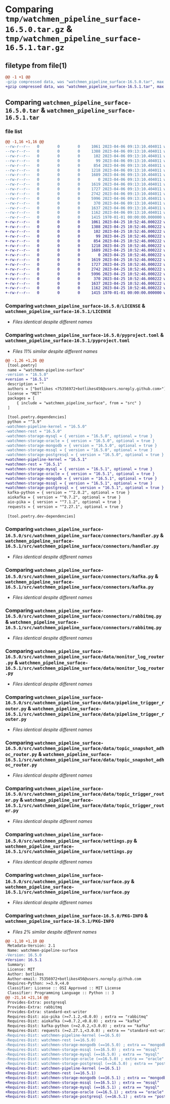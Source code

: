# Comparing `tmp/watchmen_pipeline_surface-16.5.0.tar.gz` & `tmp/watchmen_pipeline_surface-16.5.1.tar.gz`

## filetype from file(1)

```diff
@@ -1 +1 @@
-gzip compressed data, was "watchmen_pipeline_surface-16.5.0.tar", max compression
+gzip compressed data, was "watchmen_pipeline_surface-16.5.1.tar", max compression
```

## Comparing `watchmen_pipeline_surface-16.5.0.tar` & `watchmen_pipeline_surface-16.5.1.tar`

### file list

```diff
@@ -1,16 +1,16 @@
--rw-r--r--   0        0        0     1061 2023-04-06 09:13:10.404011 watchmen_pipeline_surface-16.5.0/LICENSE
--rw-r--r--   0        0        0     1388 2023-04-06 09:13:10.404011 watchmen_pipeline_surface-16.5.0/pyproject.toml
--rw-r--r--   0        0        0      102 2023-04-06 09:13:10.404011 watchmen_pipeline_surface-16.5.0/src/watchmen_pipeline_surface/__init__.py
--rw-r--r--   0        0        0       99 2023-04-06 09:13:10.404011 watchmen_pipeline_surface-16.5.0/src/watchmen_pipeline_surface/connectors/__init__.py
--rw-r--r--   0        0        0      854 2023-04-06 09:13:10.404011 watchmen_pipeline_surface-16.5.0/src/watchmen_pipeline_surface/connectors/handler.py
--rw-r--r--   0        0        0     1218 2023-04-06 09:13:10.404011 watchmen_pipeline_surface-16.5.0/src/watchmen_pipeline_surface/connectors/kafka.py
--rw-r--r--   0        0        0     1689 2023-04-06 09:13:10.404011 watchmen_pipeline_surface-16.5.0/src/watchmen_pipeline_surface/connectors/rabbitmq.py
--rw-r--r--   0        0        0        0 2023-04-06 09:13:10.404011 watchmen_pipeline_surface-16.5.0/src/watchmen_pipeline_surface/data/__init__.py
--rw-r--r--   0        0        0     1619 2023-04-06 09:13:10.404011 watchmen_pipeline_surface-16.5.0/src/watchmen_pipeline_surface/data/monitor_log_router.py
--rw-r--r--   0        0        0     1727 2023-04-06 09:13:10.404011 watchmen_pipeline_surface-16.5.0/src/watchmen_pipeline_surface/data/pipeline_trigger_router.py
--rw-r--r--   0        0        0     2742 2023-04-06 09:13:10.404011 watchmen_pipeline_surface-16.5.0/src/watchmen_pipeline_surface/data/topic_snapshot_adhoc_router.py
--rw-r--r--   0        0        0     5996 2023-04-06 09:13:10.404011 watchmen_pipeline_surface-16.5.0/src/watchmen_pipeline_surface/data/topic_trigger_router.py
--rw-r--r--   0        0        0      370 2023-04-06 09:13:10.404011 watchmen_pipeline_surface-16.5.0/src/watchmen_pipeline_surface/main.py
--rw-r--r--   0        0        0     1637 2023-04-06 09:13:10.404011 watchmen_pipeline_surface-16.5.0/src/watchmen_pipeline_surface/settings.py
--rw-r--r--   0        0        0     1162 2023-04-06 09:13:10.404011 watchmen_pipeline_surface-16.5.0/src/watchmen_pipeline_surface/surface.py
--rw-r--r--   0        0        0     1415 1970-01-01 00:00:00.000000 watchmen_pipeline_surface-16.5.0/PKG-INFO
+-rw-r--r--   0        0        0     1061 2023-04-25 10:52:46.000222 watchmen_pipeline_surface-16.5.1/LICENSE
+-rw-r--r--   0        0        0     1388 2023-04-25 10:52:46.000222 watchmen_pipeline_surface-16.5.1/pyproject.toml
+-rw-r--r--   0        0        0      102 2023-04-25 10:52:46.000222 watchmen_pipeline_surface-16.5.1/src/watchmen_pipeline_surface/__init__.py
+-rw-r--r--   0        0        0       99 2023-04-25 10:52:46.000222 watchmen_pipeline_surface-16.5.1/src/watchmen_pipeline_surface/connectors/__init__.py
+-rw-r--r--   0        0        0      854 2023-04-25 10:52:46.000222 watchmen_pipeline_surface-16.5.1/src/watchmen_pipeline_surface/connectors/handler.py
+-rw-r--r--   0        0        0     1218 2023-04-25 10:52:46.000222 watchmen_pipeline_surface-16.5.1/src/watchmen_pipeline_surface/connectors/kafka.py
+-rw-r--r--   0        0        0     1689 2023-04-25 10:52:46.000222 watchmen_pipeline_surface-16.5.1/src/watchmen_pipeline_surface/connectors/rabbitmq.py
+-rw-r--r--   0        0        0        0 2023-04-25 10:52:46.000222 watchmen_pipeline_surface-16.5.1/src/watchmen_pipeline_surface/data/__init__.py
+-rw-r--r--   0        0        0     1619 2023-04-25 10:52:46.000222 watchmen_pipeline_surface-16.5.1/src/watchmen_pipeline_surface/data/monitor_log_router.py
+-rw-r--r--   0        0        0     1727 2023-04-25 10:52:46.000222 watchmen_pipeline_surface-16.5.1/src/watchmen_pipeline_surface/data/pipeline_trigger_router.py
+-rw-r--r--   0        0        0     2742 2023-04-25 10:52:46.000222 watchmen_pipeline_surface-16.5.1/src/watchmen_pipeline_surface/data/topic_snapshot_adhoc_router.py
+-rw-r--r--   0        0        0     5996 2023-04-25 10:52:46.000222 watchmen_pipeline_surface-16.5.1/src/watchmen_pipeline_surface/data/topic_trigger_router.py
+-rw-r--r--   0        0        0      370 2023-04-25 10:52:46.000222 watchmen_pipeline_surface-16.5.1/src/watchmen_pipeline_surface/main.py
+-rw-r--r--   0        0        0     1637 2023-04-25 10:52:46.000222 watchmen_pipeline_surface-16.5.1/src/watchmen_pipeline_surface/settings.py
+-rw-r--r--   0        0        0     1162 2023-04-25 10:52:46.000222 watchmen_pipeline_surface-16.5.1/src/watchmen_pipeline_surface/surface.py
+-rw-r--r--   0        0        0     1415 1970-01-01 00:00:00.000000 watchmen_pipeline_surface-16.5.1/PKG-INFO
```

### Comparing `watchmen_pipeline_surface-16.5.0/LICENSE` & `watchmen_pipeline_surface-16.5.1/LICENSE`

 * *Files identical despite different names*

### Comparing `watchmen_pipeline_surface-16.5.0/pyproject.toml` & `watchmen_pipeline_surface-16.5.1/pyproject.toml`

 * *Files 11% similar despite different names*

```diff
@@ -1,26 +1,26 @@
 [tool.poetry]
 name = "watchmen-pipeline-surface"
-version = "16.5.0"
+version = "16.5.1"
 description = ""
 authors = ["botlikes <75356972+botlikes456@users.noreply.github.com>"]
 license = "MIT"
 packages = [
     { include = "watchmen_pipeline_surface", from = "src" }
 ]
 
 [tool.poetry.dependencies]
 python = "^3.9"
-watchmen-pipeline-kernel = "16.5.0"
-watchmen-rest = "16.5.0"
-watchmen-storage-mysql = { version = "16.5.0", optional = true }
-watchmen-storage-oracle = { version = "16.5.0", optional = true }
-watchmen-storage-mongodb = { version = "16.5.0", optional = true }
-watchmen-storage-mssql = { version = "16.5.0", optional = true }
-watchmen-storage-postgresql = { version = "16.5.0", optional = true }
+watchmen-pipeline-kernel = "16.5.1"
+watchmen-rest = "16.5.1"
+watchmen-storage-mysql = { version = "16.5.1", optional = true }
+watchmen-storage-oracle = { version = "16.5.1", optional = true }
+watchmen-storage-mongodb = { version = "16.5.1", optional = true }
+watchmen-storage-mssql = { version = "16.5.1", optional = true }
+watchmen-storage-postgresql = { version = "16.5.1", optional = true }
 kafka-python = { version = "^2.0.2", optional = true }
 aiokafka = { version = "^0.7.2", optional = true }
 aio-pika = { version = "^7.1.2", optional = true }
 requests = { version = "^2.27.1", optional = true }
 
 [tool.poetry.dev-dependencies]
```

### Comparing `watchmen_pipeline_surface-16.5.0/src/watchmen_pipeline_surface/connectors/handler.py` & `watchmen_pipeline_surface-16.5.1/src/watchmen_pipeline_surface/connectors/handler.py`

 * *Files identical despite different names*

### Comparing `watchmen_pipeline_surface-16.5.0/src/watchmen_pipeline_surface/connectors/kafka.py` & `watchmen_pipeline_surface-16.5.1/src/watchmen_pipeline_surface/connectors/kafka.py`

 * *Files identical despite different names*

### Comparing `watchmen_pipeline_surface-16.5.0/src/watchmen_pipeline_surface/connectors/rabbitmq.py` & `watchmen_pipeline_surface-16.5.1/src/watchmen_pipeline_surface/connectors/rabbitmq.py`

 * *Files identical despite different names*

### Comparing `watchmen_pipeline_surface-16.5.0/src/watchmen_pipeline_surface/data/monitor_log_router.py` & `watchmen_pipeline_surface-16.5.1/src/watchmen_pipeline_surface/data/monitor_log_router.py`

 * *Files identical despite different names*

### Comparing `watchmen_pipeline_surface-16.5.0/src/watchmen_pipeline_surface/data/pipeline_trigger_router.py` & `watchmen_pipeline_surface-16.5.1/src/watchmen_pipeline_surface/data/pipeline_trigger_router.py`

 * *Files identical despite different names*

### Comparing `watchmen_pipeline_surface-16.5.0/src/watchmen_pipeline_surface/data/topic_snapshot_adhoc_router.py` & `watchmen_pipeline_surface-16.5.1/src/watchmen_pipeline_surface/data/topic_snapshot_adhoc_router.py`

 * *Files identical despite different names*

### Comparing `watchmen_pipeline_surface-16.5.0/src/watchmen_pipeline_surface/data/topic_trigger_router.py` & `watchmen_pipeline_surface-16.5.1/src/watchmen_pipeline_surface/data/topic_trigger_router.py`

 * *Files identical despite different names*

### Comparing `watchmen_pipeline_surface-16.5.0/src/watchmen_pipeline_surface/settings.py` & `watchmen_pipeline_surface-16.5.1/src/watchmen_pipeline_surface/settings.py`

 * *Files identical despite different names*

### Comparing `watchmen_pipeline_surface-16.5.0/src/watchmen_pipeline_surface/surface.py` & `watchmen_pipeline_surface-16.5.1/src/watchmen_pipeline_surface/surface.py`

 * *Files identical despite different names*

### Comparing `watchmen_pipeline_surface-16.5.0/PKG-INFO` & `watchmen_pipeline_surface-16.5.1/PKG-INFO`

 * *Files 2% similar despite different names*

```diff
@@ -1,10 +1,10 @@
 Metadata-Version: 2.1
 Name: watchmen-pipeline-surface
-Version: 16.5.0
+Version: 16.5.1
 Summary: 
 License: MIT
 Author: botlikes
 Author-email: 75356972+botlikes456@users.noreply.github.com
 Requires-Python: >=3.9,<4.0
 Classifier: License :: OSI Approved :: MIT License
 Classifier: Programming Language :: Python :: 3
@@ -21,14 +21,14 @@
 Provides-Extra: postgresql
 Provides-Extra: rabbitmq
 Provides-Extra: standard-ext-writer
 Requires-Dist: aio-pika (>=7.1.2,<8.0.0) ; extra == "rabbitmq"
 Requires-Dist: aiokafka (>=0.7.2,<0.8.0) ; extra == "kafka"
 Requires-Dist: kafka-python (>=2.0.2,<3.0.0) ; extra == "kafka"
 Requires-Dist: requests (>=2.27.1,<3.0.0) ; extra == "standard-ext-writer"
-Requires-Dist: watchmen-pipeline-kernel (==16.5.0)
-Requires-Dist: watchmen-rest (==16.5.0)
-Requires-Dist: watchmen-storage-mongodb (==16.5.0) ; extra == "mongodb"
-Requires-Dist: watchmen-storage-mssql (==16.5.0) ; extra == "mssql"
-Requires-Dist: watchmen-storage-mysql (==16.5.0) ; extra == "mysql"
-Requires-Dist: watchmen-storage-oracle (==16.5.0) ; extra == "oracle"
-Requires-Dist: watchmen-storage-postgresql (==16.5.0) ; extra == "postgresql"
+Requires-Dist: watchmen-pipeline-kernel (==16.5.1)
+Requires-Dist: watchmen-rest (==16.5.1)
+Requires-Dist: watchmen-storage-mongodb (==16.5.1) ; extra == "mongodb"
+Requires-Dist: watchmen-storage-mssql (==16.5.1) ; extra == "mssql"
+Requires-Dist: watchmen-storage-mysql (==16.5.1) ; extra == "mysql"
+Requires-Dist: watchmen-storage-oracle (==16.5.1) ; extra == "oracle"
+Requires-Dist: watchmen-storage-postgresql (==16.5.1) ; extra == "postgresql"
```

